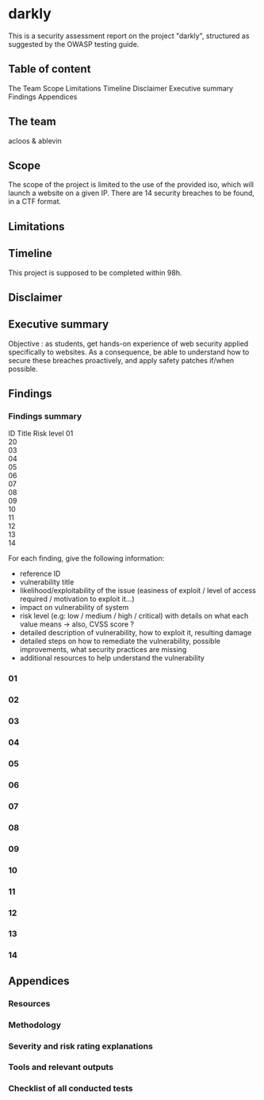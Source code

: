 # darkly

This is a security assessment report on the project "darkly", structured as suggested by the OWASP testing guide.

## Table of content

The Team
Scope
Limitations
Timeline
Disclaimer
Executive summary
Findings
Appendices


## The team
acloos & ablevin

## Scope
The scope of the project is limited to the use of the provided iso, which will launch a website on a given IP. There are 14 security breaches to be found, in a CTF format.

## Limitations

## Timeline
This project is supposed to be completed within 98h.

## Disclaimer

## Executive summary
Objective : as students, get hands-on experience of web security applied specifically to websites.
As a consequence, be able to understand how to secure these breaches proactively, and apply safety patches if/when possible.

## Findings

### Findings summary

ID	Title				Risk level
01	
20	
03	
04	
05	
06	
07	
08	
09	
10	
11	
12	
13	
14	

For each finding, give the following information:
- reference ID
- vulnerability title
- likelihood/exploitability of the issue (easiness of exploit / level of access required / motivation to exploit it...)
- impact on vulnerability of system
- risk level (e.g: low / medium / high / critical) with details on what each value means
	-> also, CVSS score ?
- detailed description of vulnerability, how to exploit it, resulting damage
- detailed steps on how to remediate the vulnerability, possible improvements, what security practices are missing
- additional resources to help understand the vulnerability


### 01

### 02

### 03

### 04

### 05

### 06

### 07

### 08

### 09

### 10

### 11

### 12

### 13

### 14


## Appendices

### Resources

### Methodology

### Severity and risk rating explanations

### Tools and relevant outputs

### Checklist of all conducted tests